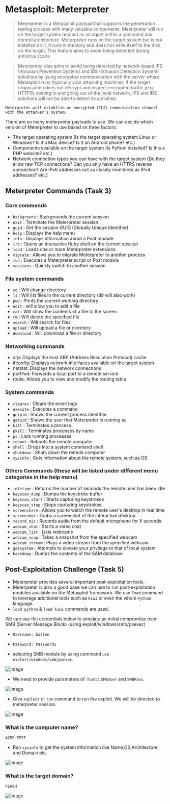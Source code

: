 # Metasploit: Meterpreter

> Meterpreter is a Metasploit payload that supports the penetration testing process with many valuable components. Meterpreter will run on the target system and act as an agent within a command and control architecture. Meterpreter runs on the target system but is not installed on it. It runs in memory and does not write itself to the disk on the target. This feature aims to avoid being detected during antivirus scans.

> Meterpreter also aims to avoid being detected by network-based IPS (Intrusion Prevention System) and IDS (Intrusion Detection System) solutions by using encrypted communication with the server where Metasploit runs (typically your attacking machine). If the target organization does not decrypt and inspect encrypted traffic (e.g. HTTPS) coming to and going out of the local network, IPS and IDS solutions will not be able to detect its activities.

`Meterpreter will establish an encrypted (TLS) communication channel with the attacker's system.`

There are so many meterpreter payloads to use. We can decide which version of Meterpreter to use based on three factors:

* The target operating system (Is the target operating system Linux or Windows? Is it a Mac device? Is it an Android phone? etc.)
* Components available on the target system (Is Python installed? Is this a PHP website? etc.)
* Network connection types you can have with the target system (Do they allow raw TCP connections? Can you only have an HTTPS reverse connection? Are IPv6 addresses not as closely monitored as IPv4 addresses? etc.) 

## Meterpreter Commands (Task 3)

### Core commands

* `background` : Backgrounds the current session
* `exit` : Terminate the Meterpreter session
* `guid` : Get the session GUID (Globally Unique Identifier)
* `help` : Displays the help menu
* `info` : Displays information about a Post module
* `irb` : Opens an interactive Ruby shell on the current session
* `load` : Loads one or more Meterpreter extensions
* `migrate` : Allows you to migrate Meterpreter to another process
* `run` : Executes a Meterpreter script or Post module
* `sessions` : Quickly switch to another session

### File system commands

* `cd` : Will change directory
* `ls` : Will list files in the current directory (dir will also work)
* `pwd` : Prints the current working directory
* `edit` : will allow you to edit a file
* `cat` : Will show the contents of a file to the screen
* `rm` : Will delete the specified file
* `search` : Will search for files
* `upload` : Will upload a file or directory
* `download` : Will download a file or directory

### Networking commands

* arp: Displays the host ARP (Address Resolution Protocol) cache
* ifconfig: Displays network interfaces available on the target system
* netstat: Displays the network connections
* portfwd: Forwards a local port to a remote service
* route: Allows you to view and modify the routing table

### System commands

* `clearev` : Clears the event logs
* `execute` : Executes a command
* `getpid` : Shows the current process identifier
* `getuid` : Shows the user that Meterpreter is running as
* `kill` : Terminates a process
* `pkill` : Terminates processes by name
* `ps` : Lists running processes
* `reboot` : Reboots the remote computer
* `shell` : Drops into a system command shell
* `shutdown` : Shuts down the remote computer
* `sysinfo` : Gets information about the remote system, such as OS

### Others Commands (these will be listed under different menu categories in the help menu)

* `idletime` : Returns the number of seconds the remote user has been idle
* `keyscan_dump` : Dumps the keystroke buffer
* `keyscan_start` : Starts capturing keystrokes
* `keyscan_stop` : Stops capturing keystrokes
* `screenshare` : Allows you to watch the remote user's desktop in real time
* `screenshot` : Grabs a screenshot of the interactive desktop
* `record_mic` : Records audio from the default microphone for X seconds
* `webcam_chat` : Starts a video chat
* `webcam_list` : Lists webcams
* `webcam_snap` : Takes a snapshot from the specified webcam
* `webcam_stream` : Plays a video stream from the specified webcam
* `getsystem` : Attempts to elevate your privilege to that of local system
* `hashdump` : Dumps the contents of the SAM database

## Post-Exploitation Challenge (Task 5)

* Meterpreter provides several important post-exploitation tools.
* Meterpreter is also a good base we can use to run post-exploitation modules available on the Metasploit framework. We use `load` command to leverage additional tools such as `Kiwi` or even the whole `Python` language.
* `load python` & `load kiwi` commands are used.

We can use the credentials below to simulate an initial compromise over SMB (Server Message Block) (using exploit/windows/smb/psexec)

* `Username: ballen`
* `Password: Password1`

* selecting SMB module by using command `use exploit/windows/smb/psexec`.

![image](https://github.com/tousif13/TryHackMe_Writeups/assets/33444140/64e9b29e-fb9b-4779-a079-f7f4f6baf5b4)

* We need to provide parameters of `rhosts`,`SMBUser` and `SMBPass`.

![image](https://github.com/tousif13/TryHackMe_Writeups/assets/33444140/d35f5a25-ac7d-4988-b0c7-f4e9f5e2f29c)

* Give `exploit` or `run` command to run the exploit. We will be directed to meterpreter session.

![image](https://github.com/tousif13/TryHackMe_Writeups/assets/33444140/c711f49e-4000-4d26-b453-05d072ba0c2e)

### What is the computer name?

    ACME-TEST
    
* Run `sysinfo` to get the system information like Name,OS,Architecture and Domain etc.

![image](https://github.com/tousif13/TryHackMe_Writeups/assets/33444140/d2117a8d-f7f8-4c1a-89e0-45b48d8ed8f0)

### What is the target domain?

    FLASH
    
![image](https://github.com/tousif13/TryHackMe_Writeups/assets/33444140/ebc101ac-9b88-46f5-a216-435efb79bb71)
